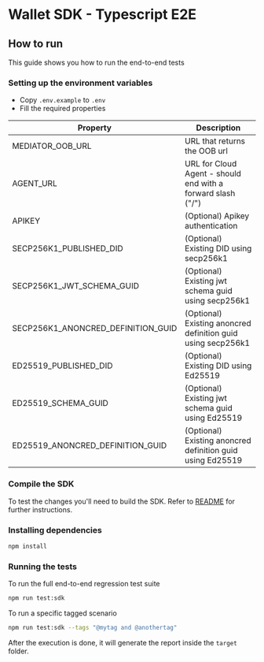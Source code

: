 # Wallet SDK - Typescript E2E

## How to run

This guide shows you how to run the end-to-end tests

### Setting up the environment variables

- Copy `.env.example` to `.env`
- Fill the required properties

| Property                           | Description                                                  |
| ---------------------------------- | ------------------------------------------------------------ |
| MEDIATOR_OOB_URL                   | URL that returns the OOB url                                 |
| AGENT_URL                          | URL for Cloud Agent - should end with a forward slash ("/")  |
| APIKEY                             | (Optional) Apikey authentication                             |
| SECP256K1_PUBLISHED_DID            | (Optional) Existing DID using secp256k1                      |
| SECP256K1_JWT_SCHEMA_GUID          | (Optional) Existing jwt schema guid using secp256k1          |
| SECP256K1_ANONCRED_DEFINITION_GUID | (Optional) Existing anoncred definition guid using secp256k1 |
| ED25519_PUBLISHED_DID              | (Optional) Existing DID using Ed25519                        |
| ED25519_SCHEMA_GUID                | (Optional) Existing jwt schema guid using Ed25519            |
| ED25519_ANONCRED_DEFINITION_GUID   | (Optional) Existing anoncred definition guid using Ed25519   |

### Compile the SDK

To test the changes you'll need to build the SDK. Refer to [README](/../../README.md#building-from-source) for
further instructions.

### Installing dependencies

```bash
npm install
```

### Running the tests

To run the full end-to-end regression test suite

```bash
npm run test:sdk
```

To run a specific tagged scenario

```bash
npm run test:sdk --tags "@mytag and @anothertag"
```

After the execution is done, it will generate the report inside the `target` folder.